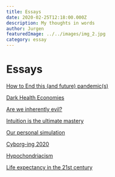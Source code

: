 ```yaml
---
title: Essays
date: 2020-02-25T12:18:00.000Z
description: My thoughts in words
author: Jurgen
featuredImage: ../../images/img_2.jpg
category: essay
---
```


# Essays

<!--[The Autotelic Founder](/essay1) -->

<!--[Do-ism: Process driven planning](/essay2)  -->

[How to End this (and future) pandemic(s)](/essay3)  

[Dark Health Economies](/essay7)

[Are we inherently evil?](/essay4)  

[Intuition is the ultimate mastery](/essay5)

[Our personal simulation](/essay6)  

[Cyborg-ing 2020](/essay8) 

[Hypochondriacism](/essay9)

[Life expectancy in the 21st century](/essay10)






